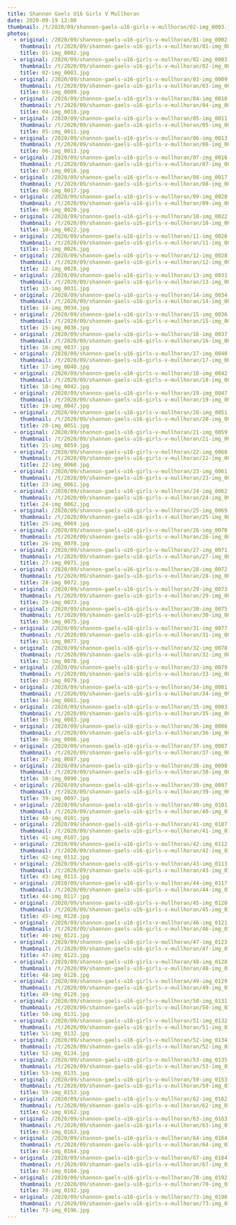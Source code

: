 ```yaml
---
title: Shannon Gaels U16 Girls V Mullhoran
date: 2020-09-19 12:00
thumbnail: /t/2020/09/shannon-gaels-u16-girls-v-mullhoran/02-img_0003.jpg
photos:
  - original: /2020/09/shannon-gaels-u16-girls-v-mullhoran/01-img_0002.jpg
    thumbnail: /t/2020/09/shannon-gaels-u16-girls-v-mullhoran/01-img_0002.jpg
    title: 01-img_0002.jpg
  - original: /2020/09/shannon-gaels-u16-girls-v-mullhoran/02-img_0003.jpg
    thumbnail: /t/2020/09/shannon-gaels-u16-girls-v-mullhoran/02-img_0003.jpg
    title: 02-img_0003.jpg
  - original: /2020/09/shannon-gaels-u16-girls-v-mullhoran/03-img_0009.jpg
    thumbnail: /t/2020/09/shannon-gaels-u16-girls-v-mullhoran/03-img_0009.jpg
    title: 03-img_0009.jpg
  - original: /2020/09/shannon-gaels-u16-girls-v-mullhoran/04-img_0010.jpg
    thumbnail: /t/2020/09/shannon-gaels-u16-girls-v-mullhoran/04-img_0010.jpg
    title: 04-img_0010.jpg
  - original: /2020/09/shannon-gaels-u16-girls-v-mullhoran/05-img_0011.jpg
    thumbnail: /t/2020/09/shannon-gaels-u16-girls-v-mullhoran/05-img_0011.jpg
    title: 05-img_0011.jpg
  - original: /2020/09/shannon-gaels-u16-girls-v-mullhoran/06-img_0013.jpg
    thumbnail: /t/2020/09/shannon-gaels-u16-girls-v-mullhoran/06-img_0013.jpg
    title: 06-img_0013.jpg
  - original: /2020/09/shannon-gaels-u16-girls-v-mullhoran/07-img_0016.jpg
    thumbnail: /t/2020/09/shannon-gaels-u16-girls-v-mullhoran/07-img_0016.jpg
    title: 07-img_0016.jpg
  - original: /2020/09/shannon-gaels-u16-girls-v-mullhoran/08-img_0017.jpg
    thumbnail: /t/2020/09/shannon-gaels-u16-girls-v-mullhoran/08-img_0017.jpg
    title: 08-img_0017.jpg
  - original: /2020/09/shannon-gaels-u16-girls-v-mullhoran/09-img_0020.jpg
    thumbnail: /t/2020/09/shannon-gaels-u16-girls-v-mullhoran/09-img_0020.jpg
    title: 09-img_0020.jpg
  - original: /2020/09/shannon-gaels-u16-girls-v-mullhoran/10-img_0022.jpg
    thumbnail: /t/2020/09/shannon-gaels-u16-girls-v-mullhoran/10-img_0022.jpg
    title: 10-img_0022.jpg
  - original: /2020/09/shannon-gaels-u16-girls-v-mullhoran/11-img_0026.jpg
    thumbnail: /t/2020/09/shannon-gaels-u16-girls-v-mullhoran/11-img_0026.jpg
    title: 11-img_0026.jpg
  - original: /2020/09/shannon-gaels-u16-girls-v-mullhoran/12-img_0028.jpg
    thumbnail: /t/2020/09/shannon-gaels-u16-girls-v-mullhoran/12-img_0028.jpg
    title: 12-img_0028.jpg
  - original: /2020/09/shannon-gaels-u16-girls-v-mullhoran/13-img_0031.jpg
    thumbnail: /t/2020/09/shannon-gaels-u16-girls-v-mullhoran/13-img_0031.jpg
    title: 13-img_0031.jpg
  - original: /2020/09/shannon-gaels-u16-girls-v-mullhoran/14-img_0034.jpg
    thumbnail: /t/2020/09/shannon-gaels-u16-girls-v-mullhoran/14-img_0034.jpg
    title: 14-img_0034.jpg
  - original: /2020/09/shannon-gaels-u16-girls-v-mullhoran/15-img_0036.jpg
    thumbnail: /t/2020/09/shannon-gaels-u16-girls-v-mullhoran/15-img_0036.jpg
    title: 15-img_0036.jpg
  - original: /2020/09/shannon-gaels-u16-girls-v-mullhoran/16-img_0037.jpg
    thumbnail: /t/2020/09/shannon-gaels-u16-girls-v-mullhoran/16-img_0037.jpg
    title: 16-img_0037.jpg
  - original: /2020/09/shannon-gaels-u16-girls-v-mullhoran/17-img_0040.jpg
    thumbnail: /t/2020/09/shannon-gaels-u16-girls-v-mullhoran/17-img_0040.jpg
    title: 17-img_0040.jpg
  - original: /2020/09/shannon-gaels-u16-girls-v-mullhoran/18-img_0042.jpg
    thumbnail: /t/2020/09/shannon-gaels-u16-girls-v-mullhoran/18-img_0042.jpg
    title: 18-img_0042.jpg
  - original: /2020/09/shannon-gaels-u16-girls-v-mullhoran/19-img_0047.jpg
    thumbnail: /t/2020/09/shannon-gaels-u16-girls-v-mullhoran/19-img_0047.jpg
    title: 19-img_0047.jpg
  - original: /2020/09/shannon-gaels-u16-girls-v-mullhoran/20-img_0051.jpg
    thumbnail: /t/2020/09/shannon-gaels-u16-girls-v-mullhoran/20-img_0051.jpg
    title: 20-img_0051.jpg
  - original: /2020/09/shannon-gaels-u16-girls-v-mullhoran/21-img_0059.jpg
    thumbnail: /t/2020/09/shannon-gaels-u16-girls-v-mullhoran/21-img_0059.jpg
    title: 21-img_0059.jpg
  - original: /2020/09/shannon-gaels-u16-girls-v-mullhoran/22-img_0060.jpg
    thumbnail: /t/2020/09/shannon-gaels-u16-girls-v-mullhoran/22-img_0060.jpg
    title: 22-img_0060.jpg
  - original: /2020/09/shannon-gaels-u16-girls-v-mullhoran/23-img_0061.jpg
    thumbnail: /t/2020/09/shannon-gaels-u16-girls-v-mullhoran/23-img_0061.jpg
    title: 23-img_0061.jpg
  - original: /2020/09/shannon-gaels-u16-girls-v-mullhoran/24-img_0062.jpg
    thumbnail: /t/2020/09/shannon-gaels-u16-girls-v-mullhoran/24-img_0062.jpg
    title: 24-img_0062.jpg
  - original: /2020/09/shannon-gaels-u16-girls-v-mullhoran/25-img_0069.jpg
    thumbnail: /t/2020/09/shannon-gaels-u16-girls-v-mullhoran/25-img_0069.jpg
    title: 25-img_0069.jpg
  - original: /2020/09/shannon-gaels-u16-girls-v-mullhoran/26-img_0070.jpg
    thumbnail: /t/2020/09/shannon-gaels-u16-girls-v-mullhoran/26-img_0070.jpg
    title: 26-img_0070.jpg
  - original: /2020/09/shannon-gaels-u16-girls-v-mullhoran/27-img_0071.jpg
    thumbnail: /t/2020/09/shannon-gaels-u16-girls-v-mullhoran/27-img_0071.jpg
    title: 27-img_0071.jpg
  - original: /2020/09/shannon-gaels-u16-girls-v-mullhoran/28-img_0072.jpg
    thumbnail: /t/2020/09/shannon-gaels-u16-girls-v-mullhoran/28-img_0072.jpg
    title: 28-img_0072.jpg
  - original: /2020/09/shannon-gaels-u16-girls-v-mullhoran/29-img_0073.jpg
    thumbnail: /t/2020/09/shannon-gaels-u16-girls-v-mullhoran/29-img_0073.jpg
    title: 29-img_0073.jpg
  - original: /2020/09/shannon-gaels-u16-girls-v-mullhoran/30-img_0075.jpg
    thumbnail: /t/2020/09/shannon-gaels-u16-girls-v-mullhoran/30-img_0075.jpg
    title: 30-img_0075.jpg
  - original: /2020/09/shannon-gaels-u16-girls-v-mullhoran/31-img_0077.jpg
    thumbnail: /t/2020/09/shannon-gaels-u16-girls-v-mullhoran/31-img_0077.jpg
    title: 31-img_0077.jpg
  - original: /2020/09/shannon-gaels-u16-girls-v-mullhoran/32-img_0078.jpg
    thumbnail: /t/2020/09/shannon-gaels-u16-girls-v-mullhoran/32-img_0078.jpg
    title: 32-img_0078.jpg
  - original: /2020/09/shannon-gaels-u16-girls-v-mullhoran/33-img_0079.jpg
    thumbnail: /t/2020/09/shannon-gaels-u16-girls-v-mullhoran/33-img_0079.jpg
    title: 33-img_0079.jpg
  - original: /2020/09/shannon-gaels-u16-girls-v-mullhoran/34-img_0081.jpg
    thumbnail: /t/2020/09/shannon-gaels-u16-girls-v-mullhoran/34-img_0081.jpg
    title: 34-img_0081.jpg
  - original: /2020/09/shannon-gaels-u16-girls-v-mullhoran/35-img_0083.jpg
    thumbnail: /t/2020/09/shannon-gaels-u16-girls-v-mullhoran/35-img_0083.jpg
    title: 35-img_0083.jpg
  - original: /2020/09/shannon-gaels-u16-girls-v-mullhoran/36-img_0086.jpg
    thumbnail: /t/2020/09/shannon-gaels-u16-girls-v-mullhoran/36-img_0086.jpg
    title: 36-img_0086.jpg
  - original: /2020/09/shannon-gaels-u16-girls-v-mullhoran/37-img_0087.jpg
    thumbnail: /t/2020/09/shannon-gaels-u16-girls-v-mullhoran/37-img_0087.jpg
    title: 37-img_0087.jpg
  - original: /2020/09/shannon-gaels-u16-girls-v-mullhoran/38-img_0090.jpg
    thumbnail: /t/2020/09/shannon-gaels-u16-girls-v-mullhoran/38-img_0090.jpg
    title: 38-img_0090.jpg
  - original: /2020/09/shannon-gaels-u16-girls-v-mullhoran/39-img_0097.jpg
    thumbnail: /t/2020/09/shannon-gaels-u16-girls-v-mullhoran/39-img_0097.jpg
    title: 39-img_0097.jpg
  - original: /2020/09/shannon-gaels-u16-girls-v-mullhoran/40-img_0101.jpg
    thumbnail: /t/2020/09/shannon-gaels-u16-girls-v-mullhoran/40-img_0101.jpg
    title: 40-img_0101.jpg
  - original: /2020/09/shannon-gaels-u16-girls-v-mullhoran/41-img_0107.jpg
    thumbnail: /t/2020/09/shannon-gaels-u16-girls-v-mullhoran/41-img_0107.jpg
    title: 41-img_0107.jpg
  - original: /2020/09/shannon-gaels-u16-girls-v-mullhoran/42-img_0112.jpg
    thumbnail: /t/2020/09/shannon-gaels-u16-girls-v-mullhoran/42-img_0112.jpg
    title: 42-img_0112.jpg
  - original: /2020/09/shannon-gaels-u16-girls-v-mullhoran/43-img_0113.jpg
    thumbnail: /t/2020/09/shannon-gaels-u16-girls-v-mullhoran/43-img_0113.jpg
    title: 43-img_0113.jpg
  - original: /2020/09/shannon-gaels-u16-girls-v-mullhoran/44-img_0117.jpg
    thumbnail: /t/2020/09/shannon-gaels-u16-girls-v-mullhoran/44-img_0117.jpg
    title: 44-img_0117.jpg
  - original: /2020/09/shannon-gaels-u16-girls-v-mullhoran/45-img_0120.jpg
    thumbnail: /t/2020/09/shannon-gaels-u16-girls-v-mullhoran/45-img_0120.jpg
    title: 45-img_0120.jpg
  - original: /2020/09/shannon-gaels-u16-girls-v-mullhoran/46-img_0121.jpg
    thumbnail: /t/2020/09/shannon-gaels-u16-girls-v-mullhoran/46-img_0121.jpg
    title: 46-img_0121.jpg
  - original: /2020/09/shannon-gaels-u16-girls-v-mullhoran/47-img_0123.jpg
    thumbnail: /t/2020/09/shannon-gaels-u16-girls-v-mullhoran/47-img_0123.jpg
    title: 47-img_0123.jpg
  - original: /2020/09/shannon-gaels-u16-girls-v-mullhoran/48-img_0128.jpg
    thumbnail: /t/2020/09/shannon-gaels-u16-girls-v-mullhoran/48-img_0128.jpg
    title: 48-img_0128.jpg
  - original: /2020/09/shannon-gaels-u16-girls-v-mullhoran/49-img_0129.jpg
    thumbnail: /t/2020/09/shannon-gaels-u16-girls-v-mullhoran/49-img_0129.jpg
    title: 49-img_0129.jpg
  - original: /2020/09/shannon-gaels-u16-girls-v-mullhoran/50-img_0131.jpg
    thumbnail: /t/2020/09/shannon-gaels-u16-girls-v-mullhoran/50-img_0131.jpg
    title: 50-img_0131.jpg
  - original: /2020/09/shannon-gaels-u16-girls-v-mullhoran/51-img_0132.jpg
    thumbnail: /t/2020/09/shannon-gaels-u16-girls-v-mullhoran/51-img_0132.jpg
    title: 51-img_0132.jpg
  - original: /2020/09/shannon-gaels-u16-girls-v-mullhoran/52-img_0134.jpg
    thumbnail: /t/2020/09/shannon-gaels-u16-girls-v-mullhoran/52-img_0134.jpg
    title: 52-img_0134.jpg
  - original: /2020/09/shannon-gaels-u16-girls-v-mullhoran/53-img_0135.jpg
    thumbnail: /t/2020/09/shannon-gaels-u16-girls-v-mullhoran/53-img_0135.jpg
    title: 53-img_0135.jpg
  - original: /2020/09/shannon-gaels-u16-girls-v-mullhoran/59-img_0153.jpg
    thumbnail: /t/2020/09/shannon-gaels-u16-girls-v-mullhoran/59-img_0153.jpg
    title: 59-img_0153.jpg
  - original: /2020/09/shannon-gaels-u16-girls-v-mullhoran/62-img_0162.jpg
    thumbnail: /t/2020/09/shannon-gaels-u16-girls-v-mullhoran/62-img_0162.jpg
    title: 62-img_0162.jpg
  - original: /2020/09/shannon-gaels-u16-girls-v-mullhoran/63-img_0163.jpg
    thumbnail: /t/2020/09/shannon-gaels-u16-girls-v-mullhoran/63-img_0163.jpg
    title: 63-img_0163.jpg
  - original: /2020/09/shannon-gaels-u16-girls-v-mullhoran/64-img_0164.jpg
    thumbnail: /t/2020/09/shannon-gaels-u16-girls-v-mullhoran/64-img_0164.jpg
    title: 64-img_0164.jpg
  - original: /2020/09/shannon-gaels-u16-girls-v-mullhoran/67-img_0184.jpg
    thumbnail: /t/2020/09/shannon-gaels-u16-girls-v-mullhoran/67-img_0184.jpg
    title: 67-img_0184.jpg
  - original: /2020/09/shannon-gaels-u16-girls-v-mullhoran/70-img_0192.jpg
    thumbnail: /t/2020/09/shannon-gaels-u16-girls-v-mullhoran/70-img_0192.jpg
    title: 70-img_0192.jpg
  - original: /2020/09/shannon-gaels-u16-girls-v-mullhoran/73-img_0196.jpg
    thumbnail: /t/2020/09/shannon-gaels-u16-girls-v-mullhoran/73-img_0196.jpg
    title: 73-img_0196.jpg
---
```

